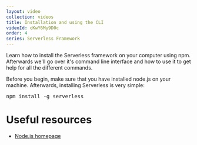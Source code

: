 ```yaml
---
layout: video
collection: videos
title: Installation and using the CLI
videoId: cKwY6My9D0c
order: 4
series: Serverless Framework
---
```


Learn how to install the Serverless framework on your computer using npm. Afterwards we'll go over it's command line interface and how to use it to get help for all the different commands.

Before you begin, make sure that you have installed node.js on your machine. Afterwards, installing Serverless is very simple:

<pre>npm install -g serverless</pre>

# Useful resources
* <a href="https://nodejs.org/en/" target="_blank">Node.js homepage</a>